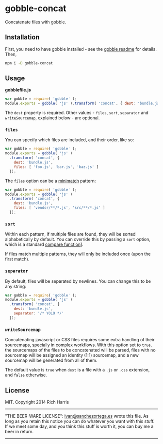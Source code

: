 # gobble-concat

Concatenate files with gobble.

## Installation

First, you need to have gobble installed - see the [gobble readme](https://github.com/gobblejs/gobble) for details. Then,

```bash
npm i -D gobble-concat
```

## Usage

**gobblefile.js**

```js
var gobble = require( 'gobble' );
module.exports = gobble( 'js' ).transform( 'concat', { dest: 'bundle.js' });
```

The `dest` property is required. Other values - `files`, `sort`, `separator` and `writeSourcemap`, explained below - are optional.

### `files`

You can specify which files are included, and their order, like so:

```js
var gobble = require( 'gobble' );
module.exports = gobble( 'js' )
  .transform( 'concat', {
    dest: 'bundle.js',
    files: [ 'foo.js', 'bar.js', 'baz.js' ]
  });
```

The `files` option can be a [minimatch](https://github.com/isaacs/minimatch) pattern:

```js
var gobble = require( 'gobble' );
module.exports = gobble( 'js' )
  .transform( 'concat', {
    dest: 'bundle.js',
    files: [ 'vendor/**/*.js', 'src/**/*.js' ]
  });
```

### `sort`

Within each pattern, if multiple files are found, they will be sorted alphabetically by default. You can override this by passing a `sort` option, which is a standard [compare function](https://developer.mozilla.org/en-US/docs/Web/JavaScript/Reference/Global_Objects/Array/sort)].

If files match multiple patterns, they will only be included once (upon the first match).

### `separator`

By default, files will be separated by newlines. You can change this to be any string:

```js
var gobble = require( 'gobble' );
module.exports = gobble( 'js' )
  .transform( 'concat', {
    dest: 'bundle.js',
    separator: '/* YOLO */'
  });
```

### `writeSourcemap`

Concatenating javascript or CSS files requires some extra handling of their sourcemaps, specially in complex workflows. With this option set to `true`, the sourcemaps of the files to be concatenated will be parsed, files with no sourcemap will be assigned an identity (1:1) sourcemap, and a new sourcemap will be generated from all of them.

The default value is `true` when `dest` is a file with a `.js` or `.css` extension, and `false` otherwise.


## License

MIT. Copyright 2014 Rich Harris

---

"THE BEER-WARE LICENSE":
<ivan@sanchezortega.es> wrote this file. As long as you retain this notice you
can do whatever you want with this stuff. If we meet some day, and you think
this stuff is worth it, you can buy me a beer in return.

---
